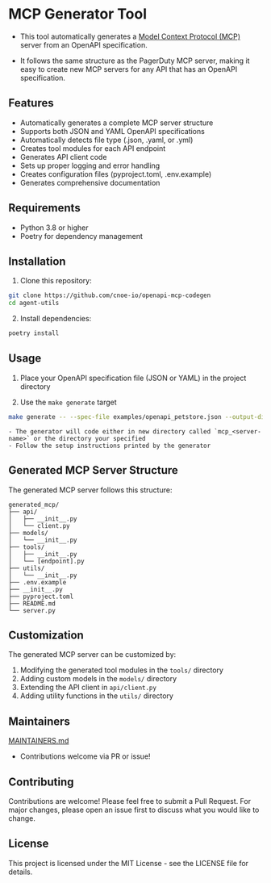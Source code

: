 # MCP Generator Tool

- This tool automatically generates a [Model Context Protocol (MCP)](https://modelcontextprotocol.io/introduction) server from an OpenAPI specification.

- It follows the same structure as the PagerDuty MCP server, making it easy to create new MCP servers for any API that has an OpenAPI specification.

## Features

- Automatically generates a complete MCP server structure
- Supports both JSON and YAML OpenAPI specifications
- Automatically detects file type (.json, .yaml, or .yml)
- Creates tool modules for each API endpoint
- Generates API client code
- Sets up proper logging and error handling
- Creates configuration files (pyproject.toml, .env.example)
- Generates comprehensive documentation

## Requirements

- Python 3.8 or higher
- Poetry for dependency management

## Installation

1. Clone this repository:

```bash
git clone https://github.com/cnoe-io/openapi-mcp-codegen
cd agent-utils
```

2. Install dependencies:
```bash
poetry install
```

## Usage

1. Place your OpenAPI specification file (JSON or YAML) in the project directory

2. Use the `make generate` target

```bash
make generate -- --spec-file examples/openapi_petstore.json --output-dir examples/mcp_petstore
```

    - The generator will code either in new directory called `mcp_<server-name>` or the directory your specified
    - Follow the setup instructions printed by the generator

## Generated MCP Server Structure

The generated MCP server follows this structure:

```
generated_mcp/
├── api/
│   ├── __init__.py
│   └── client.py
├── models/
│   └── __init__.py
├── tools/
│   ├── __init__.py
│   └── [endpoint].py
├── utils/
│   └── __init__.py
├── .env.example
├── __init__.py
├── pyproject.toml
├── README.md
└── server.py
```

## Customization

The generated MCP server can be customized by:

1. Modifying the generated tool modules in the `tools/` directory
2. Adding custom models in the `models/` directory
3. Extending the API client in `api/client.py`
4. Adding utility functions in the `utils/` directory

## Maintainers

[MAINTAINERS.md](MAINTAINERS.md)

- Contributions welcome via PR or issue!

## Contributing

Contributions are welcome! Please feel free to submit a Pull Request. For major changes, please open an issue first to discuss what you would like to change.

## License

This project is licensed under the MIT License - see the LICENSE file for details.
